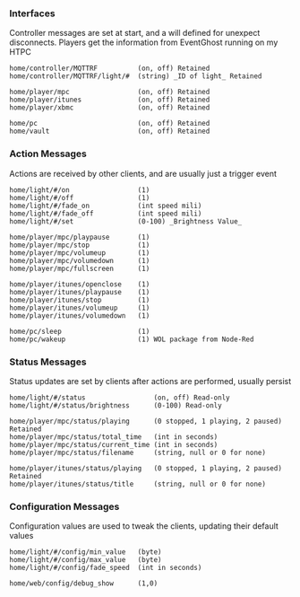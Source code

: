 ### Interfaces
Controller messages are set at start, and a will defined for unexpect disconnects.
Players get the information from EventGhost running on my HTPC
```
home/controller/MQTTRF			(on, off) Retained
home/controller/MQTTRF/light/#	(string) _ID of light_ Retained

home/player/mpc					(on, off) Retained		
home/player/itunes				(on, off) Retained
home/player/xbmc				(on, off) Retained

home/pc                         (on, off) Retained
home/vault                      (on, off) Retained
```

### Action Messages
Actions are received by other clients, and are usually just a trigger event
```
home/light/#/on  				(1)
home/light/#/off  				(1)
home/light/#/fade_on			(int speed mili)
home/light/#/fade_off			(int speed mili)
home/light/#/set 				(0-100) _Brightness Value_

home/player/mpc/playpause		(1)
home/player/mpc/stop			(1)
home/player/mpc/volumeup		(1)
home/player/mpc/volumedown		(1)
home/player/mpc/fullscreen		(1)

home/player/itunes/openclose    (1)
home/player/itunes/playpause    (1)
home/player/itunes/stop         (1)
home/player/itunes/volumeup     (1)
home/player/itunes/volumedown   (1)

home/pc/sleep                   (1)
home/pc/wakeup                  (1) WOL package from Node-Red
```

### Status Messages
Status updates are set by clients after actions are performed, usually persist
```
home/light/#/status        		    (on, off) Read-only
home/light/#/status/brightness      (0-100)	Read-only

home/player/mpc/status/playing		(0 stopped, 1 playing, 2 paused) Retained
home/player/mpc/status/total_time	(int in seconds)
home/player/mpc/status/current_time	(int in seconds)
home/player/mpc/status/filename		(string, null or 0 for none)

home/player/itunes/status/playing   (0 stopped, 1 playing, 2 paused) Retained
home/player/itunes/status/title     (string, null or 0 for none)
```

### Configuration Messages
Configuration values are used to tweak the clients, updating their default values
```
home/light/#/config/min_value	(byte)
home/light/#/config/max_value	(byte)
home/light/#/config/fade_speed	(int in seconds)

home/web/config/debug_show      (1,0)
```
